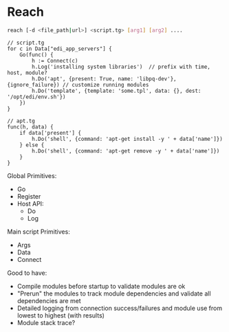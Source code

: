 Reach
=====

```bash
reach [-d <file_path|url>] <script.tg> [arg1] [arg2] ....
```

```tengo
// script.tg
for c in Data["edi_app_servers"] {
    Go(func() {
        h := Connect(c)
        h.Log('installing system libraries')  // prefix with time, host, module?
        h.Do('apt', {present: True, name: 'libpq-dev'}, {ignore_failure}) // customize running modules
        h.Do('template', {template: 'some.tpl', data: {}, dest: '/opt/edi/env.sh'})
    })
}
```

```tengo
// apt.tg
func(h, data) {
    if data['present'] {
        h.Do('shell', {command: 'apt-get install -y ' + data['name']})
    } else {
        h.Do('shell', {command: 'apt-get remove -y ' + data['name']})
    }
}
```

Global Primitives:
- Go
- Register
- Host API:
  - Do
  - Log

Main script Primitives:
- Args
- Data
- Connect

Good to have:
- Compile modules before startup to validate modules are ok
- "Prerun" the modules to track module dependencies and validate all dependencies are met
- Detailed logging from connection success/failures and module use from lowest to highest (with results)
- Module stack trace?
